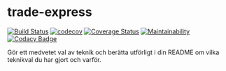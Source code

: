 # trade-express

[![Build Status](https://travis-ci.org/guni12/trade-express.svg?branch=master)](https://travis-ci.org/guni12/trade-express)
[![codecov](https://codecov.io/gh/guni12/trade-express/branch/master/graph/badge.svg)](https://codecov.io/gh/guni12/trade-express)
 [![Coverage Status](https://coveralls.io/repos/github/guni12/trade-express/badge.svg?branch=master)](https://coveralls.io/github/guni12/trade-express?branch=master)
 [![Maintainability](https://api.codeclimate.com/v1/badges/6ad0c8cd16941ac771ab/maintainability)](https://codeclimate.com/github/guni12/trade-express/maintainability)
 [![Codacy Badge](https://api.codacy.com/project/badge/Grade/9411c018551d4c458af2e4d88b401f55)](https://www.codacy.com/app/guni12/trade-express?utm_source=github.com&amp;utm_medium=referral&amp;utm_content=guni12/trade-express&amp;utm_campaign=Badge_Grade)


Gör ett medvetet val av teknik och berätta utförligt i din README om vilka teknikval du har gjort och varför.
